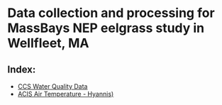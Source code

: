 # Data collection and processing for MassBays NEP eelgrass study in Wellfleet, MA

## Index: 
- [CCS Water Quality Data](quarto_docs/ccs_stations.html)
- [ACIS Air Temperature - Hyannis)](quarto_docs/acis_hyannis.html)